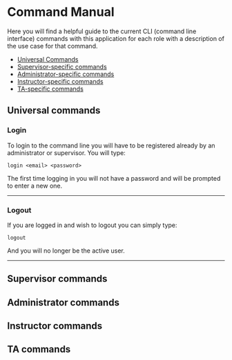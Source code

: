 # Command Manual
Here you will find a helpful guide to the current CLI (command line interface) 
commands with this application for each role with a description of the use case for that command.

- [Universal Commands](#UNIVERSAL)
- [Supervisor-specific commands](#SUPERVISOR)
- [Administrator-specific commands](#ADMIN)
- [Instructor-specific commands](#INSTRUCTOR)
- [TA-specific commands](#TA)

## Universal commands <a name =#UNIVERSAL/>
### Login
To login to the command line you will have to be registered already by an administrator or supervisor. You will type:

`login <email> <password>` 

The first time logging in you will not have a password and will be prompted to enter a new one.
<hr>

### Logout
If you are logged in and wish to logout you can simply type:

`logout`

And you will no longer be the active user.
<hr>

## Supervisor commands <a name =#SUPERVISOR/>

## Administrator commands <a name =#ADMIN/>

## Instructor commands <a name =#INSTRUCTOR/>

## TA commands <a name =#TA/>